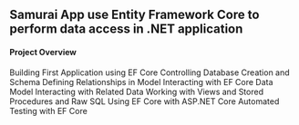 ## Samurai App use Entity Framework Core to perform data access in  .NET application

#### Project Overview 
Building First Application using EF Core
Controlling Database Creation and Schema
Defining Relationships in Model
Interacting with EF Core Data Model
Interacting with Related Data
Working with Views and Stored Procedures and Raw SQL
Using EF Core with ASP.NET Core
Automated Testing with EF Core
